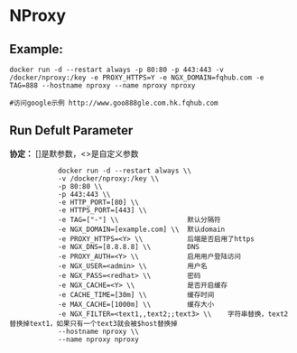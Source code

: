 NProxy
===

## Example:

    docker run -d --restart always -p 80:80 -p 443:443 -v /docker/nproxy:/key -e PROXY_HTTPS=Y -e NGX_DOMAIN=fqhub.com -e TAG=888 --hostname nproxy --name nproxy nproxy

    #访问google示例 http://www.goo888gle.com.hk.fqhub.com

## Run Defult Parameter
**协定：** []是默参数，<>是自定义参数

				docker run -d --restart always \\
				-v /docker/nproxy:/key \\
				-p 80:80 \\
				-p 443:443 \\
				-e HTTP_PORT=[80] \\
				-e HTTPS_PORT=[443] \\
				-e TAG=["-"] \\                 默认分隔符
				-e NGX_DOMAIN=[example.com] \\  默认domain
				-e PROXY_HTTPS=<Y> \\           后端是否启用了https
				-e NGX_DNS=[8.8.8.8] \\         DNS
				-e PROXY_AUTH=<Y> \\            启用用户登陆访问
				-e NGX_USER=<admin> \\          用户名
				-e NGX_PASS=<redhat> \\         密码
				-e NGX_CACHE=<Y> \\             是否开启缓存
				-e CACHE_TIME=[30m] \\          缓存时间
				-e MAX_CACHE=[1000m] \\         缓存大小
				-e NGX_FILTER=<text1,,text2;;text3> \\    字符串替换，text2替换掉text1，如果只有一个text3就会被$host替换掉
				--hostname nproxy \\
				--name nproxy nproxy

